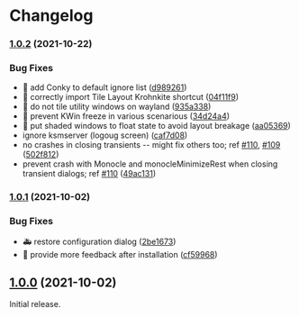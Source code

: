 <!--
  SPDX-FileCopyrightText: none
  SPDX-License-Identifier: MIT
-->

# Changelog

### [1.0.2](https://www.github.com/gikari/bismuth/compare/v1.0.1...v1.0.2) (2021-10-22)


### Bug Fixes

* :bug: add Conky to default ignore list ([d989261](https://www.github.com/gikari/bismuth/commit/d989261d82ed75781b59322402beb6c3916d09ce))
* :bug: correctly import Tile Layout Krohnkite shortcut ([04f11f9](https://www.github.com/gikari/bismuth/commit/04f11f98c31ce63adb6c09a06da95377b01defba))
* :bug: do not tile utility windows on wayland ([935a338](https://www.github.com/gikari/bismuth/commit/935a33820b20ab4c4b68dd797b62a64947cb9e0c))
* :bug: prevent KWin freeze in various scenarious ([34d24a4](https://www.github.com/gikari/bismuth/commit/34d24a4cb6494ea5bf29305462a1243ab143dc0c))
* :bug: put shaded windows to float state to avoid layout breakage ([aa05369](https://www.github.com/gikari/bismuth/commit/aa053694aac927184ee17fdbe39b9f8a550b129c))
* ignore ksmserver (logoug screen) ([caf7d08](https://www.github.com/gikari/bismuth/commit/caf7d080d94776defbb4e2dfe9cf0e5ff7f00a31))
* no crashes in closing transients -- might fix others too; ref [#110](https://www.github.com/gikari/bismuth/issues/110), [#109](https://www.github.com/gikari/bismuth/issues/109) ([502f812](https://www.github.com/gikari/bismuth/commit/502f8120815ce4a6b1d40ac1e79e046b0fc59624))
* prevent crash with Monocle and monocleMinimizeRest when closing transient dialogs; ref [#110](https://www.github.com/gikari/bismuth/issues/110) ([49ac131](https://www.github.com/gikari/bismuth/commit/49ac131044f5202069f2202dea5ca0cd16a5257b))

### [1.0.1](https://www.github.com/gikari/bismuth/compare/v1.0.0...v1.0.1) (2021-10-02)


### Bug Fixes

* :ambulance: restore configuration dialog ([2be1673](https://www.github.com/gikari/bismuth/commit/2be1673c41eafef2666a6265335b39159f916903))
* :memo: provide more feedback after installation ([cf59968](https://www.github.com/gikari/bismuth/commit/cf59968dcaf3cf2df92541897824886b9d0fd4d5))

## [1.0.0](https://www.github.com/gikari/bismuth/compare/v1.0.0-beta...v1.0.0) (2021-10-02)

Initial release.

